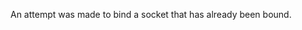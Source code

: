 
An attempt was made to bind a socket that has already been bound.

<a id="ERR_SOCKET_BAD_PORT"></a>

